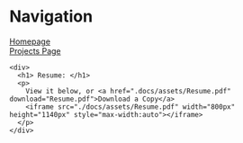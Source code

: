 <html>
  <body>
    <div>
      <h1> Navigation </h1>
      <p>
        <a href="https://scicapt.github.io"> Homepage </a>
        <br>
        <a href="https://scicapt.github.io/Projects"> Projects Page </a>
      </p>
    </div>
    
    <div>
      <h1> Resume: </h1>
      <p>
        View it below, or <a href=".docs/assets/Resume.pdf" download="Resume.pdf">Download a Copy</a>
        <iframe src="./docs/assets/Resume.pdf" width="800px" height="1140px" style="max-width:auto"></iframe>
      </p>
    </div>
